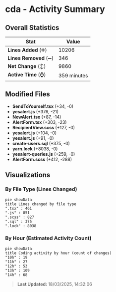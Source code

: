 # cda - Activity Summary 

## Overall Statistics

| Stat                   | Value                                                             |
| ---------------------- | ----------------------------------------------------------------- |
| **Lines Added** (➕)   | 10206                                          |
| **Lines Removed** (➖) | 346                                        |
| **Net Change** (↕)    | 9860                |
| **Active Time** (⌚)   | 359 minutes |


## Modified Files
- **SendToYourself.tsx** (+34, -0)
- **yesalert.js** (+376, -21)
- **NewAlert.tsx** (+87, -14)
- **AlertForm.tsx** (+303, -23)
- **RecipientView.scss** (+127, -0)
- **yesalert.js** (+104, -0)
- **yesalert.js** (+91, -0)
- **create-users.sql** (+375, -0)
- **yarn.lock** (+8038, -0)
- **yesalert-queries.js** (+259, -0)
- **AlertForm.scss** (+412, -288)

## Visualizations

### By File Type (Lines Changed)

```mermaid
pie showData
title Lines changed by file type
".tsx" : 461
".js" : 851
".scss" : 827
".sql" : 375
".lock" : 8038
```

### By Hour (Estimated Activity Count)

```mermaid
pie showData
title Coding activity by hour (count of changes)
"10h" : 19
"11h" : 27
"12h" : 53
"13h" : 109
"14h" : 68
```


> **Last Updated:** 18/03/2025, 14:32:06